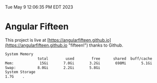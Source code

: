 Tue May  9 12:06:35 PM EDT 2023

# Angular Fifteen


This project is live at [https://angularfifteen.github.io](https://angularfifteen.github.io "fifteen!") thanks to Github.

```bash
System Memory
               total        used        free      shared  buff/cache   available
Mem:            15Gi       7.0Gi       3.2Gi       698Mi       5.1Gi       7.3Gi
Swap:          8.0Gi       2.2Gi       5.8Gi
System Storage
1.7G	.
```
```bash
